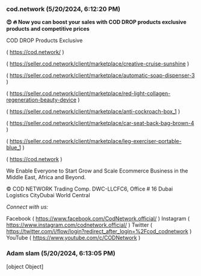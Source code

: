 ### cod.network (5/20/2024, 6:12:20 PM)

**😍 🔥 Now you can boost your sales with COD DROP products exclusive products and competitive prices**

COD DROP Products Exclusive

( https://cod.network/ )

( https://seller.cod.network/client/marketplace/creative-cruise-sunshine )

( https://seller.cod.network/client/marketplace/automatic-soap-dispenser-3 )

( https://seller.cod.network/client/marketplace/red-light-collagen-regeneration-beauty-device )

( https://seller.cod.network/client/marketplace/anti-cockroach-box_1 )

( https://seller.cod.network/client/marketplace/car-seat-back-bag-brown-4 )

( https://seller.cod.network/client/marketplace/leg-exerciser-portable-blue_1 )

( https://cod.network )

We Enable Everyone to Start Grow and Scale Ecommerce Business in the Middle East, Africa and Beyond.

© COD NETWORK Trading Comp. DWC-LLCFC6, Office # 16 Dubai Logistics CityDubai World Central

*Connect with us:*

Facebook ( https://www.facebook.com/CodNetwork.official/ ) Instagram ( https://www.instagram.com/codnetwork.official/ ) Twitter ( https://twitter.com/i/flow/login?redirect_after_login=%2Fcod_codnetwork ) YouTube ( https://www.youtube.com/c/CODNetwork )

### Adam slam (5/20/2024, 6:13:05 PM)

[object Object]
